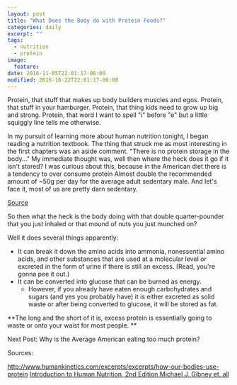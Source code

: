 ```yaml
---
layout: post
title: "What Does the Body do with Protein Foods?"
categories: daily
excerpt: ""
tags:
  - nutrition
  - protein
image:
  feature:
date: 2016-11-05T22:01:17-06:00
modified: 2016-10-22T22:01:17-06:00
---
```


Protein, that stuff that makes up body builders muscles and egos. Protein, that stuff in your hamburger. Protein, that thing kids need to grow up big and strong. Protein, that word I want to spell "i" before "e" but a little squiggly line tells me otherwise. 

In my pursuit of learning more about human nutrition tonight, I began reading a nutrition textbook. The thing that struck me as most interesting in the first chapters was an aside comment. "There is no protein storage in the body..."  My immediate thought was, well then where the heck does it go if it isn't stored? I was curious about this, because in the American diet there is a tendency to over consume protein Almost double the recommended amount of ~50g per day for the average adult sedentary male. And let's face it, most of us are pretty darn sedentary. 

[Source](https://www.ars.usda.gov/ARSUserFiles/80400530/pdf/0506/Table_2_NIF_05.pdf) 

So then what the heck is the body doing with that double quarter-pounder that you just inhaled or that mound of nuts you just munched on? 

Well it does several things apparently:

- It can break it down the amino acids into ammonia, nonessential amino acids, and other substances that are used at a molecular level or excreted in the form of urine if there is still an excess. (Read, you're gonna pee it out.) 
- It can be converted into glucose that can be burned as energy. 
  - However, if you already have eaten enough carbohydrates and sugars (and yes you probably have) it is either excreted as solid waste or after being converted to glucose, it will be stored as fat. 
  
 **The long and the short of it is, excess protein is essentially going to waste or onto your waist for most people. **
  
  Next Post: Why is the Average American eating too much protein?
  
 Sources:
 
 http://www.humankinetics.com/excerpts/excerpts/how-our-bodies-use-protein
 [Introduction to Human Nutrition, 2nd Edition Michael J. Gibney et. all](http://www.wiley.com/WileyCDA/WileyTitle/productCd-EHEP002320.html) 
